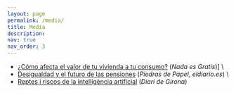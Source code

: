 ```yaml
---
layout: page
permalink: /media/
title: Media
description: 
nav: true
nav_order: 3
---
```


- [¿Cómo afecta el valor de tu vivienda a tu consumo?](https://nadaesgratis.es/admin/como-afecta-el-valor-de-tu-vivienda-a-tu-consumo) (*Nada es Gratis*)] \
- [Desigualdad y el futuro de las pensiones](https://www.eldiario.es/piedrasdepapel/desigualdad-pensiones-reforma_132_6432872.html) (*Piedras de Papel, eldiario.es*) \
- [Reptes i riscos de la intelligència artificial](https://www.diaridegirona.cat/comarques/2019/04/25/reptes-i-riscos-intel-ligencia-48830434.html) (*Diari de Girona*)
